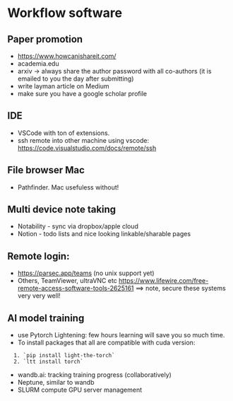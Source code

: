 # Workflow software


## Paper promotion
- https://www.howcanishareit.com/
- academia.edu
- arxiv -> always share the author password with all co-authors (it is emailed to you the day after submitting)
- write layman article on Medium
- make sure you have a google scholar profile

  
## IDE
- VSCode with ton of extensions.
- ssh remote into other machine using vscode: https://code.visualstudio.com/docs/remote/ssh

## File browser Mac
- Pathfinder. Mac usefuless without! 

## Multi device note taking
- Notability - sync via dropbox/apple cloud
- Notion - todo lists and nice looking linkable/sharable pages

## Remote login: 
- https://parsec.app/teams (no unix support yet)
- Others, TeamViewer, ultraVNC etc https://www.lifewire.com/free-remote-access-software-tools-2625161 ==> note, secure these systems very very well! 



## AI model training
- use Pytorch Lightening: few hours learning will save you so much time.
- To install packages that all are compatible with cuda version: 
```
  1. `pip install light-the-torch`
  2. `ltt install torch`
```
- wandb.ai: tracking training progress (collaboratively)
- Neptune, similar to wandb
- SLURM compute GPU server management
